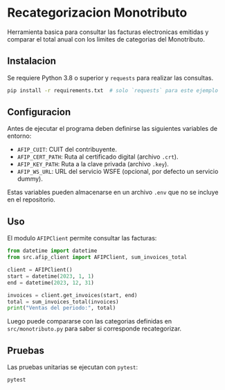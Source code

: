 # Recategorizacion Monotributo

Herramienta basica para consultar las facturas electronicas emitidas y comparar el total anual con los limites de categorias del Monotributo.

## Instalacion

Se requiere Python 3.8 o superior y `requests` para realizar las consultas.

```bash
pip install -r requirements.txt  # solo `requests` para este ejemplo
```

## Configuracion

Antes de ejecutar el programa deben definirse las siguientes variables de entorno:

- `AFIP_CUIT`: CUIT del contribuyente.
- `AFIP_CERT_PATH`: Ruta al certificado digital (archivo `.crt`).
- `AFIP_KEY_PATH`: Ruta a la clave privada (archivo `.key`).
- `AFIP_WS_URL`: URL del servicio WSFE (opcional, por defecto un servicio dummy).

Estas variables pueden almacenarse en un archivo `.env` que no se incluye en el repositorio.

## Uso

El modulo `AFIPClient` permite consultar las facturas:

```python
from datetime import datetime
from src.afip_client import AFIPClient, sum_invoices_total

client = AFIPClient()
start = datetime(2023, 1, 1)
end = datetime(2023, 12, 31)

invoices = client.get_invoices(start, end)
total = sum_invoices_total(invoices)
print("Ventas del periodo:", total)
```

Luego puede compararse con las categorias definidas en `src/monotributo.py` para saber si corresponde recategorizar.

## Pruebas

Las pruebas unitarias se ejecutan con `pytest`:

```bash
pytest
```
